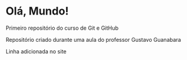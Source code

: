# Olá, Mundo!
 Primeiro repositório do curso de Git e GitHub

Repositório criado durante uma aula do professor Gustavo Guanabara

Linha adicionada no site

